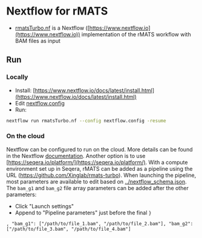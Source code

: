 # Nextflow for rMATS

* [rmatsTurbo.nf](rmatsTurbo.nf) is a Nextflow ([https://www.nextflow.io](https://www.nextflow.io)) implementation of the rMATS workflow with BAM files as input

## Run

### Locally

* Install: [https://www.nextflow.io/docs/latest/install.html](https://www.nextflow.io/docs/latest/install.html)
* Edit [nextflow.config](nextflow.config)
* Run:
```bash
nextflow run rmatsTurbo.nf --config nextflow.config -resume
```

### On the cloud

Nextflow can be configured to run on the cloud. More details can be found in the Nextflow [documentation](https://www.nextflow.io/docs/latest/aws.html). Another option is to use [https://seqera.io/platform/](https://seqera.io/platform/). With a compute environment set up in Seqera, rMATS can be added as a pipeline using the URL (https://github.com/Xinglab/rmats-turbo). When launching the pipeline, most parameters are available to edit based on [../nextflow_schema.json](../nextflow_schema.json). The `bam_g1` and `bam_g2` file array parameters can be added after the other parameters:
* Click "Launch settings"
* Append to "Pipeline parameters" just before the final `}`
```
, "bam_g1": ["/path/to/file_1.bam", "/path/to/file_2.bam"], "bam_g2": ["/path/to/file_3.bam", "/path/to/file_4.bam"]
```
